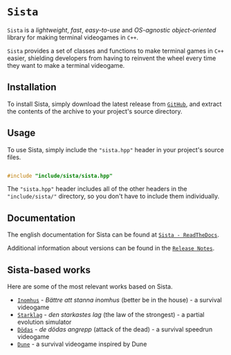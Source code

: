# `Sista`

`Sista` is a *lightweight*, *fast*, *easy-to-use* and *OS-agnostic* *object-oriented* library for making terminal videogames in `C++`.

`Sista` provides a set of classes and functions to make terminal games in `C++` easier, shielding developers from having to reinvent the wheel every time they want to make a terminal videogame.

## Installation

To install Sista, simply download the latest release from [`GitHub`](https://github.com/FLAK-ZOSO/Sista/releases), and extract the contents of the archive to your project's source directory.

## Usage

To use Sista, simply include the `"sista.hpp"` header in your project's source files.

```cpp

#include "include/sista/sista.hpp"

```

The `"sista.hpp"` header includes all of the other headers in the `"include/sista/"` directory, so you don't have to include them individually.

## Documentation

The english documentation for Sista can be found at [`Sista - ReadTheDocs`](https://sista.readthedocs.io/).

Additional information about versions can be found in the [`Release Notes`](ReleaseNotes.md).


## Sista-based works

Here are some of the most relevant works based on Sista.

- [`Inomhus`](https://github.com/FLAK-ZOSO/Inomhus) - _Bättre att stanna inomhus_ (better be in the house) - a survival videogame
- [`Starklag`](https://github.com/Lioydiano/Starklag) - _den starkastes lag_ (the law of the strongest) - a partial evolution simulator
- [`Dödas`](https://github.com/Lioydiano/Dodas) - _de dödas angrepp_ (attack of the dead) - a survival speedrun videogame
- [`Dune`](https://github.com/Lioydiano/Dune) - a survival videogame inspired by Dune
